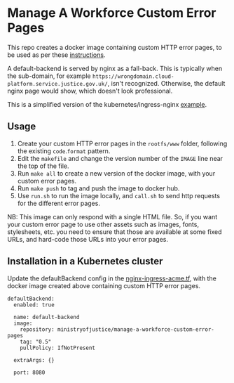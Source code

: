 # Manage A Workforce Custom Error Pages

This repo creates a docker image containing custom HTTP error pages, to be used as per these [instructions].

A default-backend is served by nginx as a fall-back. This is typically when the sub-domain, for example `https://wrongdomain.cloud-platform.service.justice.gov.uk/`, isn't recognized. Otherwise, the default nginx page would show, which doesn't look professional.

This is a simplified version of the kubernetes/ingress-nginx [example].

## Usage

1. Create your custom HTTP error pages in the `rootfs/www` folder, following the existing `code`.`format` pattern.
2. Edit the `makefile` and change the version number of the `IMAGE` line near the top of the file.
3. Run `make all` to create a new version of the docker image, with your custom error pages.
4. Run `make push` to tag and push the image to docker hub.
5. Use `run.sh` to run the image locally, and `call.sh` to send http requests for the different error pages.

NB: This image can only respond with a single HTML file. So, if you want your custom error page to use other assets such as images, fonts, stylesheets, etc. you need to ensure that those are available at some fixed URLs, and hard-code those URLs into your error pages.

## Installation in a Kubernetes cluster

Update the defaultBackend config in the [nginx-ingress-acme.tf][infrastructure-repo], with the docker image created above containing custom HTTP error pages.

```
defaultBackend:
  enabled: true

  name: default-backend
  image:
    repository: ministryofjustice/manage-a-workforce-custom-error-pages 
    tag: "0.5"
    pullPolicy: IfNotPresent

  extraArgs: {}

  port: 8080
```

[instructions]: https://github.com/kubernetes/ingress-nginx/tree/master/docs/examples/customization/custom-errors
[example]: https://github.com/kubernetes/ingress-nginx/tree/master/images/custom-error-pages
[infrastructure-repo]: https://github.com/ministryofjustice/cloud-platform-infrastructure/blob/master/terraform/cloud-platform-components/nginx-ingress-acme.tf
